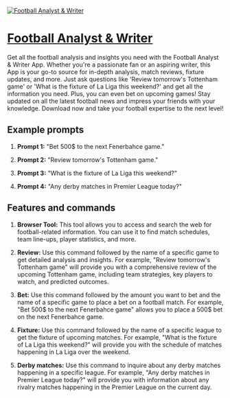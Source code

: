 [![Football Analyst & Writer](https://files.oaiusercontent.com/file-gBHc3CKwhIipRFjSIOwvlEKL?se=2123-10-18T01%3A16%3A20Z&sp=r&sv=2021-08-06&sr=b&rscc=max-age%3D31536000%2C%20immutable&rscd=attachment%3B%20filename%3Dfootball-team-intelliai.png&sig=2G0hyKmZt4cgqpS7Sww6L/5JDU2GfwpV2iSGvGGpXQM%3D)](https://chat.openai.com/g/g-JdgZu8t0u-football-analyst-writer)

# [Football Analyst & Writer](https://chat.openai.com/g/g-JdgZu8t0u-football-analyst-writer)

Get all the football analysis and insights you need with the Football Analyst & Writer App. Whether you're a passionate fan or an aspiring writer, this App is your go-to source for in-depth analysis, match reviews, fixture updates, and more. Just ask questions like 'Review tomorrow's Tottenham game' or 'What is the fixture of La Liga this weekend?' and get all the information you need. Plus, you can even bet on upcoming games! Stay updated on all the latest football news and impress your friends with your knowledge. Download now and take your football expertise to the next level!

## Example prompts

1. **Prompt 1:** "Bet 500$ to the next Fenerbahce game."

2. **Prompt 2:** "Review tomorrow's Tottenham game."

3. **Prompt 3:** "What is the fixture of La Liga this weekend?"

4. **Prompt 4:** "Any derby matches in Premier League today?"

## Features and commands

1. **Browser Tool:** This tool allows you to access and search the web for football-related information. You can use it to find match schedules, team line-ups, player statistics, and more.

2. **Review:** Use this command followed by the name of a specific game to get detailed analysis and insights. For example, "Review tomorrow's Tottenham game" will provide you with a comprehensive review of the upcoming Tottenham game, including team strategies, key players to watch, and predicted outcomes.

3. **Bet:** Use this command followed by the amount you want to bet and the name of a specific game to place a bet on a football match. For example, "Bet 500$ to the next Fenerbahce game" allows you to place a 500$ bet on the next Fenerbahce game.

4. **Fixture:** Use this command followed by the name of a specific league to get the fixture of upcoming matches. For example, "What is the fixture of La Liga this weekend?" will provide you with the schedule of matches happening in La Liga over the weekend.

5. **Derby matches:** Use this command to inquire about any derby matches happening in a specific league. For example, "Any derby matches in Premier League today?" will provide you with information about any rivalry matches happening in the Premier League on the current day.